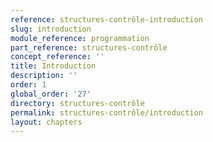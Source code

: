 ```yaml
---
reference: structures-contrôle-introduction
slug: introduction
module_reference: programmation
part_reference: structures-contrôle
concept_reference: ''
title: Introduction
description: ''
order: 1
global_order: '27'
directory: structures-contrôle
permalink: structures-contrôle/introduction
layout: chapters
---
```

